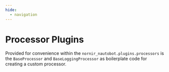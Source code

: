 ```yaml
---
hide:
  - navigation
---
```

# Processor Plugins

Provided for convenience within the `nornir_nautobot.plugins.processors` is the `BaseProcessor` and `BaseLoggingProcessor` as boilerplate code for creating a custom processor.